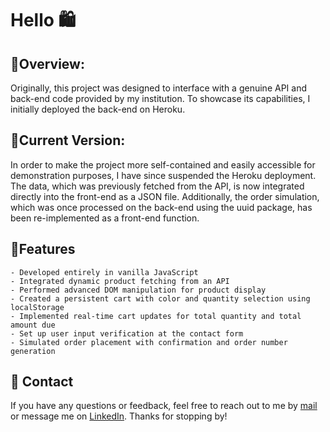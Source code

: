# Hello 🛍️

## 🛒Overview:
Originally, this project was designed to interface with a genuine API and back-end code provided by my institution. To showcase its capabilities, I initially deployed the back-end on Heroku.

## 🛒Current Version:
In order to make the project more self-contained and easily accessible for demonstration purposes, I have since suspended the Heroku deployment. The data, which was previously fetched from the API, is now integrated directly into the front-end as a JSON file. Additionally, the order simulation, which was once processed on the back-end using the uuid package, has been re-implemented as a front-end function.

## 🛒Features
    - Developed entirely in vanilla JavaScript
    - Integrated dynamic product fetching from an API
    - Performed advanced DOM manipulation for product display
    - Created a persistent cart with color and quantity selection using localStorage
    - Implemented real-time cart updates for total quantity and total amount due
    - Set up user input verification at the contact form
    - Simulated order placement with confirmation and order number generation

## 💟 Contact

If you have any questions or feedback, feel free to reach out to me by [mail](fannylestar@icloud.com) or message me on [LinkedIn](www.linkedin.com/in/fannilestar). Thanks for stopping by! 

